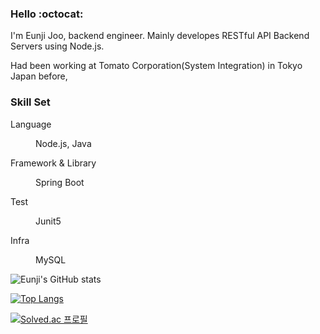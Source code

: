 ### Hello :octocat:
I'm Eunji Joo, backend engineer.
Mainly developes RESTful API Backend Servers using Node.js.

Had been working at Tomato Corporation(System Integration) in Tokyo Japan before,


### Skill Set
Language

<dl>
  <dd>Node.js, Java</dd>
<dl>Framework & Library</dl>
  <dd>Spring Boot</dd>
<dl>Test</dl>
  <dd>Junit5</dd>
<dl>Infra</dl>
  <dd>MySQL</dd>



  
![Eunji's GitHub stats](https://github-readme-stats.vercel.app/api?username=hingco&show_icons=true&theme=dracula)


[![Top Langs](https://github-readme-stats.vercel.app/api/top-langs/?username=hingco&layout=compact&theme=nord&langs_count=5)](https://github.com/anuraghazra/github-readme-stats)

[![Solved.ac 프로필](http://mazassumnida.wtf/api/v2/generate_badge?boj=hingco)](https://solved.ac/hingco)

